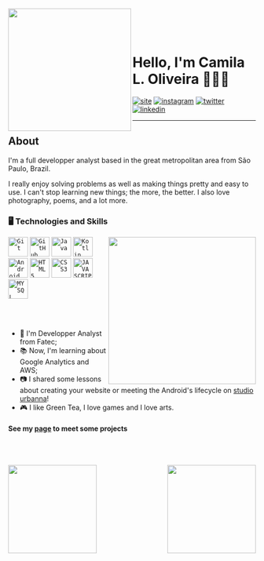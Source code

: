 <img align="left" width="250px" style="margin-top:-20px" src="https://raw.githubusercontent.com/clcmo/clcmo/main/docs/images/-2147483648_-211006.webp" />
</br></br>

Hello, I'm Camila L. Oliveira 👩🏻‍🦰
=====================================

 [![site](https://github.com/clcmo/clcmo/blob/main/docs/images/periscopio.png?raw=true)](https://dev.camilaloliveira.com.br) 
 [![instagram](https://github.com/clcmo/clcmo/blob/main/docs/images/instagram.png?raw=true)](https://www.instagram.com/millaloliveira/) 
 [![twitter](https://github.com/clcmo/clcmo/blob/main/docs/images/twitter.png?raw=true)](https://twitter.com/millaloliveira) 
 [![linkedin](https://github.com/clcmo/clcmo/blob/main/docs/images/linkedin.png?raw=true)](https://www.linkedin.com/in/clcmo/)


-------

## About

  I'm a full developper analyst based in the great metropolitan area from São Paulo, Brazil.

  I really enjoy solving problems as well as making things pretty and easy to use. I can't stop learning new things; the more, the better. I also love photography, poems, and a lot more.

### 🖥️ Technologies and Skills

<img width="300px" align="right" src="https://raw.githubusercontent.com/clcmo/clcmo/main/docs/images/-2147483648_-211005.webp" />

<code><img width="40px" src="https://cdn.jsdelivr.net/gh/devicons/devicon/icons/git/git-plain.svg" title = "Git"/></code>
<code><img width="40px" src="https://cdn.jsdelivr.net/gh/devicons/devicon/icons/github/github-original.svg" title = "GitHub"/></code>
<code><img width="40px" src="https://cdn.jsdelivr.net/gh/devicons/devicon/icons/java/java-plain.svg" title = "Java"/></code>
<code><img width="40px" src="https://cdn.jsdelivr.net/gh/devicons/devicon/icons/kotlin/kotlin-plain.svg" title = "Kotlin"/></code>
<code><img width="40px" src="https://cdn.jsdelivr.net/gh/devicons/devicon/icons/android/android-plain.svg" title = "Android"/></code>
<code><img width="40px" src="https://cdn.jsdelivr.net/gh/devicons/devicon/icons/html5/html5-plain.svg" title = "HTML5"/></code>
<code><img width="40px" src="https://cdn.jsdelivr.net/gh/devicons/devicon/icons/css3/css3-plain.svg" title = "CSS3"/></code>
<code><img width="40px" src="https://cdn.jsdelivr.net/gh/devicons/devicon/icons/javascript/javascript-plain.svg" title = "JAVASCRIPT"/></code>
<code><img width="40px" src="https://cdn.jsdelivr.net/gh/devicons/devicon/icons/mysql/mysql-plain.svg" title = "MYSQL"/></code>

</br></br>

  * 🤿 I'm Developper Analyst from Fatec;
  * 📚 Now, I'm learning about Google Analytics and AWS;
  * 📷 I shared some lessons about creating your website or meeting the Android's lifecycle on [studio urbanna](studiourbanna.github.io)!
  * 🎮 I like Green Tea, I love games and I love arts.


#### See my [page][Site] to meet some projects

</br></br>

<p align="center">
  <a href="https://github.com/clcmo">
    <img align="left" height="180em" src="https://github-readme-stats-eight-theta.vercel.app/api?username=clcmo&show_icons=true&theme=algolia&include_all_commits=true&count_private=true"/>
    <img align="right" height="180em" src="https://github-readme-stats-eight-theta.vercel.app/api/top-langs/?username=clcmo&layout=compact&langs_count=8&theme=algolia"/>
  </a>
</p>

</br></br>

[Site]: https://dev.camilaloliveira.com.br/
